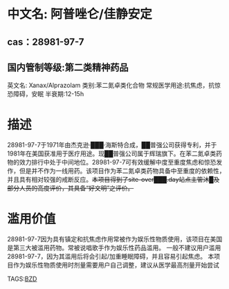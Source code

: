 # 中文名: 阿普唑仑/佳静安定
## cas：28981-97-7
## 国内管制等级:第二类精神药品
英文名: Xanax/Alprazolam
类别:苯二氮卓类化合物
常规医学用途:抗焦虑，抗惊恐障碍，安眠
半衰期:12-15h

# 描述

28981-97-7于1971年由杰克逊·███·海斯特合成，██普强公司获得专利，并于1981年在美国获准用于医疗用途。现██普强公司属于辉瑞旗下。在苯二氮卓类药物的效力排行中处于中间地位。28981-97-7可有效缓解中度至重度焦虑和惊恐发作，但是并不作为一线用药。该项目作为苯二氮卓类药物具备中至重度的依赖性，并且具有相对较强的戒断反应。~~本项目得到了site-over███.day站点主管沐█及部分人员的高度评价，其具备“好文明”之评价。~~

# 滥用价值
28981-97-7因为具有镇定和抗焦虑作用常被作为娱乐性物质使用，该项目在美国是第三大被滥用药物。常被说唱歌手作为娱乐性药品滥用。
一般不建议用户滥用28981-97-7，因为其滥用后将会引起/加重睡眠障碍，并且容易引起焦虑。
本项目作为娱乐性物质使用时剂量需要用户自己调整，建议从医学最高剂量开始尝试

TAGS:[BZD](https://github.com/SalviaSWC/FreeODwiki/blob/main/%E6%A0%87%E7%AD%BE/BZD.md "BZD")
